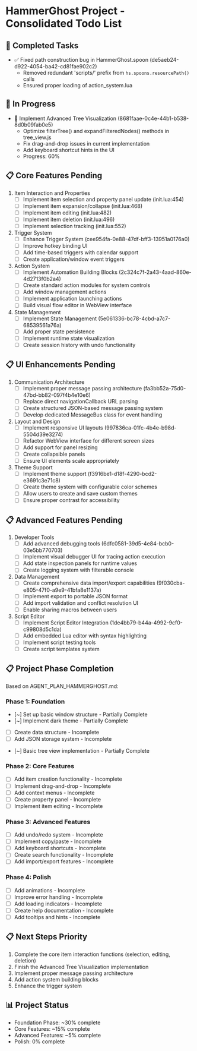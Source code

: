 # HammerGhost Project - Consolidated Todo List

## 🎉 Completed Tasks
- ✅ Fixed path construction bug in HammerGhost.spoon (de5aeb24-d922-4054-ba42-cd81fae902c2)
  - Removed redundant 'scripts/' prefix from `hs.spoons.resourcePath()` calls
  - Ensured proper loading of action_system.lua

## 🔄 In Progress
- 🔄 Implement Advanced Tree Visualization (8681faae-0c4e-44b1-b538-8d0b09fab0e5)
  - Optimize filterTree() and expandFilteredNodes() methods in tree_view.js
  - Fix drag-and-drop issues in current implementation
  - Add keyboard shortcut hints in the UI
  - Progress: 60%

## 📋 Core Features Pending
1. Item Interaction and Properties
   - [ ] Implement item selection and property panel update (init.lua:454)
   - [ ] Implement item expansion/collapse (init.lua:468)
   - [ ] Implement item editing (init.lua:482)
   - [ ] Implement item deletion (init.lua:496)
   - [ ] Implement selection tracking (init.lua:552)

2. Trigger System
   - [ ] Enhance Trigger System (cee954fa-0e88-47df-bff3-13951a0176a0)
   - [ ] Improve hotkey binding UI
   - [ ] Add time-based triggers with calendar support
   - [ ] Create application/window event triggers

3. Action System
   - [ ] Implement Automation Building Blocks (2c324c7f-2a43-4aad-860e-4d2713f0b2a4)
   - [ ] Create standard action modules for system controls
   - [ ] Add window management actions
   - [ ] Implement application launching actions
   - [ ] Build visual flow editor in WebView interface

4. State Management
   - [ ] Implement State Management (5e061336-bc78-4cbd-a7c7-68539561a76a)
   - [ ] Add proper state persistence
   - [ ] Implement runtime state visualization
   - [ ] Create session history with undo functionality

## 📋 UI Enhancements Pending
1. Communication Architecture
   - [ ] Implement proper message passing architecture (fa3bb52a-75d0-47bd-bb82-097f4b4e10e6)
   - [ ] Replace direct navigationCallback URL parsing
   - [ ] Create structured JSON-based message passing system
   - [ ] Develop dedicated MessageBus class for event handling

2. Layout and Design
   - [ ] Implement responsive UI layouts (997836ca-01fc-4b4e-b98d-5504d39e3274)
   - [ ] Refactor WebView interface for different screen sizes
   - [ ] Add support for panel resizing
   - [ ] Create collapsible panels
   - [ ] Ensure UI elements scale appropriately

3. Theme Support
   - [ ] Implement theme support (f3916be1-d18f-4290-bcd2-e3691c3e71c8)
   - [ ] Create theme system with configurable color schemes
   - [ ] Allow users to create and save custom themes
   - [ ] Ensure proper contrast for accessibility

## 📋 Advanced Features Pending
1. Developer Tools
   - [ ] Add advanced debugging tools (6dfc0581-39d5-4e84-bcb0-03e5bb770703)
   - [ ] Implement visual debugger UI for tracing action execution
   - [ ] Add state inspection panels for runtime values
   - [ ] Create logging system with filterable console

2. Data Management
   - [ ] Create comprehensive data import/export capabilities (9f030cba-e805-47f0-a9e9-41bfa8e1137a)
   - [ ] Implement export to portable JSON format
   - [ ] Add import validation and conflict resolution UI
   - [ ] Enable sharing macros between users

3. Script Editor
   - [ ] Implement Script Editor Integration (1de4bb79-b44a-4992-9cf0-c99808d5c1da)
   - [ ] Add embedded Lua editor with syntax highlighting
   - [ ] Implement script testing tools
   - [ ] Create script templates system

## 📋 Project Phase Completion
Based on AGENT_PLAN_HAMMERGHOST.md:

### Phase 1: Foundation
- [~] Set up basic window structure - Partially Complete
- [~] Implement dark theme - Partially Complete
- [ ] Create data structure - Incomplete
- [ ] Add JSON storage system - Incomplete
- [~] Basic tree view implementation - Partially Complete

### Phase 2: Core Features
- [ ] Add item creation functionality - Incomplete
- [ ] Implement drag-and-drop - Incomplete
- [ ] Add context menus - Incomplete
- [ ] Create property panel - Incomplete
- [ ] Implement item editing - Incomplete

### Phase 3: Advanced Features
- [ ] Add undo/redo system - Incomplete
- [ ] Implement copy/paste - Incomplete
- [ ] Add keyboard shortcuts - Incomplete
- [ ] Create search functionality - Incomplete
- [ ] Add import/export features - Incomplete

### Phase 4: Polish
- [ ] Add animations - Incomplete
- [ ] Improve error handling - Incomplete
- [ ] Add loading indicators - Incomplete
- [ ] Create help documentation - Incomplete
- [ ] Add tooltips and hints - Incomplete

## 📋 Next Steps Priority
1. Complete the core item interaction functions (selection, editing, deletion)
2. Finish the Advanced Tree Visualization implementation
3. Implement proper message passing architecture
4. Add action system building blocks
5. Enhance the trigger system

## 📊 Project Status
- Foundation Phase: ~30% complete
- Core Features: ~15% complete
- Advanced Features: ~5% complete
- Polish: 0% complete 
